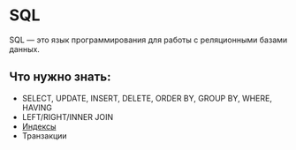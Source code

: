 # SQL

SQL — это язык программирования для работы с реляционными базами данных.

## Что нужно знать:

- SELECT, UPDATE, INSERT, DELETE, ORDER BY, GROUP BY, WHERE, HAVING
- LEFT/RIGHT/INNER JOIN
- [Индексы](./Индексы.md)
- Транзакции
